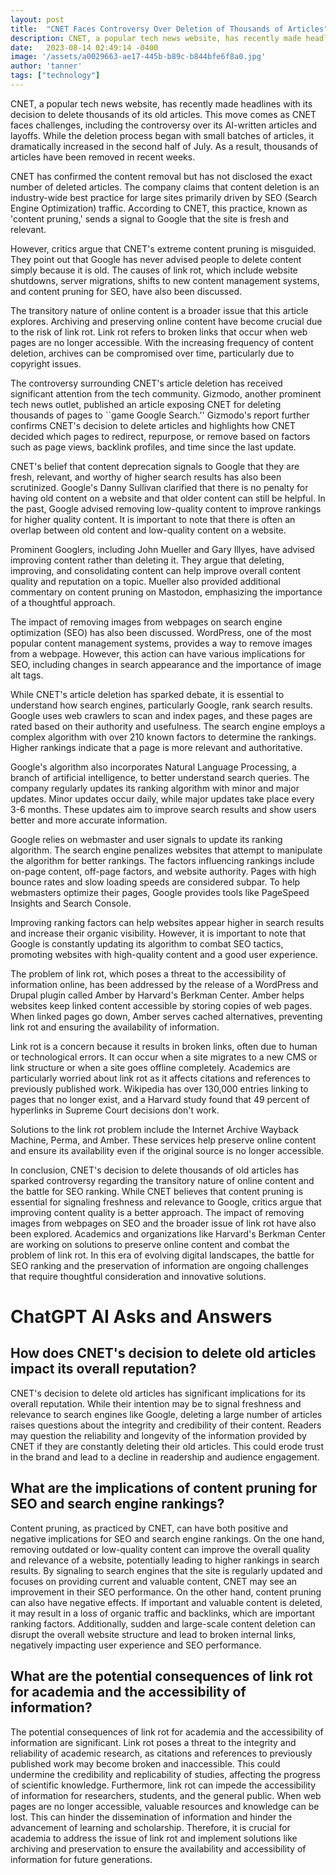 ```yaml
---
layout: post
title:  "CNET Faces Controversy Over Deletion of Thousands of Articles"
description: CNET, a popular tech news website, has recently made headlines with its decision to delete thousands of its old articles. This move comes as CNET faces challenges, including the controversy over its AI-written articles and layoffs.
date:   2023-08-14 02:49:14 -0400
image: '/assets/a0029663-ae17-445b-b89c-b844bfe6f8a0.jpg'
author: 'tanner'
tags: ["technology"]
---
```


CNET, a popular tech news website, has recently made headlines with its decision to delete thousands of its old articles. This move comes as CNET faces challenges, including the controversy over its AI-written articles and layoffs. While the deletion process began with small batches of articles, it dramatically increased in the second half of July. As a result, thousands of articles have been removed in recent weeks.

CNET has confirmed the content removal but has not disclosed the exact number of deleted articles. The company claims that content deletion is an industry-wide best practice for large sites primarily driven by SEO (Search Engine Optimization) traffic. According to CNET, this practice, known as 'content pruning,' sends a signal to Google that the site is fresh and relevant.

However, critics argue that CNET's extreme content pruning is misguided. They point out that Google has never advised people to delete content simply because it is old. The causes of link rot, which include website shutdowns, server migrations, shifts to new content management systems, and content pruning for SEO, have also been discussed.

The transitory nature of online content is a broader issue that this article explores. Archiving and preserving online content have become crucial due to the risk of link rot. Link rot refers to broken links that occur when web pages are no longer accessible. With the increasing frequency of content deletion, archives can be compromised over time, particularly due to copyright issues.

The controversy surrounding CNET's article deletion has received significant attention from the tech community. Gizmodo, another prominent tech news outlet, published an article exposing CNET for deleting thousands of pages to ``game Google Search.'' Gizmodo's report further confirms CNET's decision to delete articles and highlights how CNET decided which pages to redirect, repurpose, or remove based on factors such as page views, backlink profiles, and time since the last update.

CNET's belief that content deprecation signals to Google that they are fresh, relevant, and worthy of higher search results has also been scrutinized. Google's Danny Sullivan clarified that there is no penalty for having old content on a website and that older content can still be helpful. In the past, Google advised removing low-quality content to improve rankings for higher quality content. It is important to note that there is often an overlap between old content and low-quality content on a website.

Prominent Googlers, including John Mueller and Gary Illyes, have advised improving content rather than deleting it. They argue that deleting, improving, and consolidating content can help improve overall content quality and reputation on a topic. Mueller also provided additional commentary on content pruning on Mastodon, emphasizing the importance of a thoughtful approach.

The impact of removing images from webpages on search engine optimization (SEO) has also been discussed. WordPress, one of the most popular content management systems, provides a way to remove images from a webpage. However, this action can have various implications for SEO, including changes in search appearance and the importance of image alt tags.

While CNET's article deletion has sparked debate, it is essential to understand how search engines, particularly Google, rank search results. Google uses web crawlers to scan and index pages, and these pages are rated based on their authority and usefulness. The search engine employs a complex algorithm with over 210 known factors to determine the rankings. Higher rankings indicate that a page is more relevant and authoritative.

Google's algorithm also incorporates Natural Language Processing, a branch of artificial intelligence, to better understand search queries. The company regularly updates its ranking algorithm with minor and major updates. Minor updates occur daily, while major updates take place every 3-6 months. These updates aim to improve search results and show users better and more accurate information.

Google relies on webmaster and user signals to update its ranking algorithm. The search engine penalizes websites that attempt to manipulate the algorithm for better rankings. The factors influencing rankings include on-page content, off-page factors, and website authority. Pages with high bounce rates and slow loading speeds are considered subpar. To help webmasters optimize their pages, Google provides tools like PageSpeed Insights and Search Console.

Improving ranking factors can help websites appear higher in search results and increase their organic visibility. However, it is important to note that Google is constantly updating its algorithm to combat SEO tactics, promoting websites with high-quality content and a good user experience.

The problem of link rot, which poses a threat to the accessibility of information online, has been addressed by the release of a WordPress and Drupal plugin called Amber by Harvard's Berkman Center. Amber helps websites keep linked content accessible by storing copies of web pages. When linked pages go down, Amber serves cached alternatives, preventing link rot and ensuring the availability of information.

Link rot is a concern because it results in broken links, often due to human or technological errors. It can occur when a site migrates to a new CMS or link structure or when a site goes offline completely. Academics are particularly worried about link rot as it affects citations and references to previously published work. Wikipedia has over 130,000 entries linking to pages that no longer exist, and a Harvard study found that 49 percent of hyperlinks in Supreme Court decisions don't work.

Solutions to the link rot problem include the Internet Archive Wayback Machine, Perma, and Amber. These services help preserve online content and ensure its availability even if the original source is no longer accessible.

In conclusion, CNET's decision to delete thousands of old articles has sparked controversy regarding the transitory nature of online content and the battle for SEO ranking. While CNET believes that content pruning is essential for signaling freshness and relevance to Google, critics argue that improving content quality is a better approach. The impact of removing images from webpages on SEO and the broader issue of link rot have also been explored. Academics and organizations like Harvard's Berkman Center are working on solutions to preserve online content and combat the problem of link rot. In this era of evolving digital landscapes, the battle for SEO ranking and the preservation of information are ongoing challenges that require thoughtful consideration and innovative solutions.


# ChatGPT AI Asks and Answers
## How does CNET's decision to delete old articles impact its overall reputation?
CNET's decision to delete old articles has significant implications for its overall reputation. While their intention may be to signal freshness and relevance to search engines like Google, deleting a large number of articles raises questions about the integrity and credibility of their content. Readers may question the reliability and longevity of the information provided by CNET if they are constantly deleting their old articles. This could erode trust in the brand and lead to a decline in readership and audience engagement.

## What are the implications of content pruning for SEO and search engine rankings?
Content pruning, as practiced by CNET, can have both positive and negative implications for SEO and search engine rankings. On the one hand, removing outdated or low-quality content can improve the overall quality and relevance of a website, potentially leading to higher rankings in search results. By signaling to search engines that the site is regularly updated and focuses on providing current and valuable content, CNET may see an improvement in their SEO performance. On the other hand, content pruning can also have negative effects. If important and valuable content is deleted, it may result in a loss of organic traffic and backlinks, which are important ranking factors. Additionally, sudden and large-scale content deletion can disrupt the overall website structure and lead to broken internal links, negatively impacting user experience and SEO performance.

## What are the potential consequences of link rot for academia and the accessibility of information?
The potential consequences of link rot for academia and the accessibility of information are significant. Link rot poses a threat to the integrity and reliability of academic research, as citations and references to previously published work may become broken and inaccessible. This could undermine the credibility and replicability of studies, affecting the progress of scientific knowledge. Furthermore, link rot can impede the accessibility of information for researchers, students, and the general public. When web pages are no longer accessible, valuable resources and knowledge can be lost. This can hinder the dissemination of information and hinder the advancement of learning and scholarship. Therefore, it is crucial for academia to address the issue of link rot and implement solutions like archiving and preservation to ensure the availability and accessibility of information for future generations.

